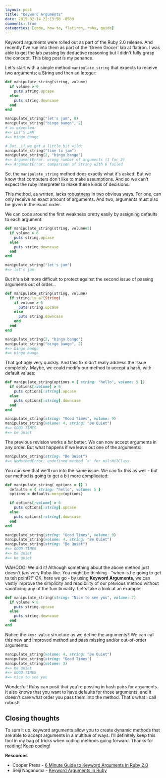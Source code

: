 ```yaml
---
layout: post
title: "Keyword Arguments"
date: 2015-02-14 22:13:50 -0500
comments: true
categories: [code, how-to, flatiron, ruby, guide]
---
```


Keyword arguments were rolled out as part of the Ruby 2.0 release. And recently I've run into them as part of the 'Green Grocer' lab at flatiron. I was able to get the lab passing by deductive reasoning but I didn't fully grasp the concept. This blog post is my penance.

Let's start with a simple method `manipulate_string` that expects to receive two arguments; a String and then an Integer:

``` ruby
def manipulate_string(string, volume)
  if volume > 6
    puts string.upcase
  else
    puts string.downcase
  end
end

manipulate_string("let's jam", 8)
manipulate_string("bingo bango", 2)
# as expected:
#=> LET'S JAM
#=> bingo bango

# But, if we get a little bit wild:
manipulate_string("time to jam")
manipulate_string(2, "bingo bango")
#=> ArgumentError: wrong number of arguments (1 for 2)
#=> ArgumentError: comparison of String with 6 failed
```

So, the `manipulate_string` method does exactly what it's asked. But we know that computers don't like to make assumptions. And so we can't expect the ruby interpreter to make these kinds of decisions. 

This method, as written, lacks [robustness](https://en.wikipedia.org/wiki/Robustness_%28computer_science%29) in two obvious ways. For one, can only receive an exact amount of arguments. And two, arguments must also be given in the exact order. 

We can code around the first weakness pretty easily by assigning defaults to each argument:

``` ruby
def manipulate_string(string, volume=5)
  if volume > 6
    puts string.upcase
  else
    puts string.downcase
  end
end

manipulate_string("let's jam")
#=> let's jam
```
But it's a bit more difficult to protect against the second issue of passing arguments out of order...

``` ruby
def manipulate_string(string, volume)
  if string.is_a?(String)
    if volume > 6
      puts string.upcase
    else
      puts string.downcase
    end
  end
end

manipulate_string(2, "bingo bango")
manipulate_string("bingo bango", 2)
#=> bingo bango
#=> bingo bango
```

That got ugly very quickly. And this fix didn't really address the issue completely. Maybe, we could modify our method to accept a hash, with default values:

``` ruby
def manipulate_string(options = { string: "hello", volume: 5 })
  if options[:volume] > 6
    puts options[:string].upcase
  else
    puts options[:string].downcase
  end
end

manipulate_string(string: "Good Times", volume: 9)
manipulate_string(volume: 4, string: "Be Quiet")
#=> GOOD TIMES
#=> be quiet
```

The previous revision works a *bit* better. We can now accept arguments in any order. But what happens if we leave out one of the arguments:

``` ruby
manipulate_string(string: "Be Quiet")
#=> NoMethodError: undefined method `>' for nil:NilClass
```

You can see that we'll run into the same issue. We can fix this as well - but our method is going to get a bit more complicated:

``` ruby
def manipulate_string( options = {} )
  defaults = { string: "hello", volume: 5 }
  options = defaults.merge(options)

  if options[:volume] > 6
    puts options[:string].upcase
  else
    puts options[:string].downcase
  end
end

manipulate_string(string: "Good Times", volume: 9)
manipulate_string(volume: 4, string: "Be Quiet")
manipulate_string(string: "Be Quiet")
#=> GOOD TIMES
#=> be quiet
#=> be quiet
```

WAHOOO! We did it! Although something about the above method just doesn't *feel* very Ruby-like. You might be thinking - "when is he going to get to teh point?!" OK, here we go - by using **Keyword Arguments**, we can vastly improve the simplicity and readibility of our previous method without sacrificing any of the functionality. Let's take a look at an example:

``` ruby
def manipulate_string(string: "Nice to see you", volume: 7)
  if volume > 6
    puts string.upcase
  else
    puts string.downcase
  end
end
```

Notice the `key: value` structure as we define the arguments? We can call this new and improved method and pass missing and/or out-of-order arguments:

``` ruby
manipulate_string(volume: 4, string: "Be Quiet")
manipulate_string(string: "Good Times")
manipulate_string(volume: 3)
#=> be quiet
#=> GOOD TIMES
#=> nice to see you
```

Wonderful! Ruby can posit that you're passing in hash pairs for arguments. It also knows that you want to have defaults for those arguments, and it doesn't care what order you pass them into the method. That's what I call robust!

Closing thoughts
----------------

To sum it up, keyword arguments allow you to create dynamic methods that are able to accept arguments in a multitue of ways. I'll definitely keep this tool in my bag of tricks when coding methods going forward. Thanks for reading! Keep coding!

**Resources**

* Cooper Press - [6 Minute Guide to Keyword Arguments in Ruby 2.0](https://www.youtube.com/watch?v=u8Q6Of_mScI)
* Seiji Naganuma - [Keyword Arguments in Ruby](http://www.seijinaganuma.com/2015/02/keyword-arguments-in-ruby/)
